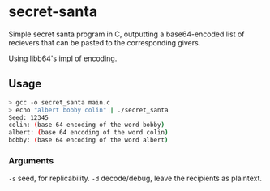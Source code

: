 # secret-santa
Simple secret santa program in C, outputting a base64-encoded list of recievers that can be pasted to the corresponding givers.

Using libb64's impl of encoding.

## Usage

```bash
> gcc -o secret_santa main.c
> echo "albert bobby colin" | ./secret_santa
Seed: 12345
colin: (base 64 encoding of the word bobby)
albert: (base 64 encoding of the word colin)
bobby: (base 64 encoding of the word albert)
```

### Arguments
`-s` seed, for replicability.
`-d` decode/debug, leave the recipients as plaintext.

